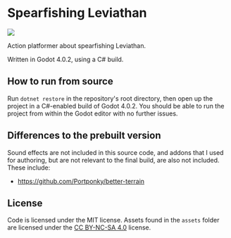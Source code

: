 # Spearfishing Leviathan

![](https://img.itch.zone/aW1hZ2UvMjAwNDc0Mi8xMTc4NjE2Ni5wbmc=/original/dfwU9L.png)

Action platformer about spearfishing Leviathan.

Written in Godot 4.0.2, using a C# build.

## How to run from source

Run `dotnet restore` in the repository's root directory, then open up the project in a C#-enabled build of Godot 4.0.2. You should be able to run the project from within the Godot editor with no further issues.

## Differences to the prebuilt version

Sound effects are not included in this source code, and addons that I used for authoring, but are not relevant to the final build, are also not included. These include:

* https://github.com/Portponky/better-terrain

## License

Code is licensed under the MIT license. Assets found in the `assets` folder are licensed under the [CC BY-NC-SA 4.0](https://creativecommons.org/licenses/by-nc-sa/4.0/) license.

